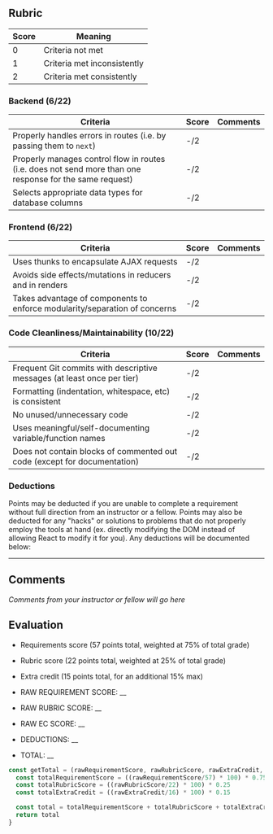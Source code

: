 ## Rubric

| Score | Meaning
| ------------- |-------------|
| 0 | Criteria not met
| 1 | Criteria met inconsistently
| 2 | Criteria met consistently

### Backend (6/22)

| Criteria | Score | Comments |
| ------------- |-------------| -----|
| Properly handles errors in routes (i.e. by passing them to `next`) | -/2 | |
| Properly manages control flow in routes (i.e. does not send more than one response for the same request) | -/2 | |
| Selects appropriate data types for database columns | -/2 | |

### Frontend (6/22)

| Criteria | Score | Comments |
| ------------- |-------------| -----|
| Uses thunks to encapsulate AJAX requests | -/2 | |
| Avoids side effects/mutations in reducers and in renders | -/2 | |
| Takes advantage of components to enforce modularity/separation of concerns | -/2 | |

### Code Cleanliness/Maintainability (10/22)

| Criteria | Score | Comments |
| ------------- |-------------| -----|
| Frequent Git commits with descriptive messages (at least once per tier) | -/2 | |
| Formatting (indentation, whitespace, etc) is consistent | -/2 | |
| No unused/unnecessary code | -/2 | |
| Uses meaningful/self-documenting variable/function names | -/2 | |
| Does not contain blocks of commented out code (except for documentation) | -/2 | |

### Deductions

Points may be deducted if you are unable to complete a requirement without full direction from an instructor or a fellow. Points may also be deducted for any "hacks" or solutions to problems that do not properly employ the tools at hand (ex. directly modifying the DOM instead of allowing React to modify it for you). Any deductions will be documented below:

______

## Comments

_Comments from your instructor or fellow will go here_

## Evaluation

- Requirements score (57 points total, weighted at 75% of total grade)
- Rubric score (22 points total, weighted at 25% of total grade)
- Extra credit (15 points total, for an additional 15% max)

- RAW REQUIREMENT SCORE: __
- RAW RUBRIC SCORE: __
- RAW EC SCORE: __
- DEDUCTIONS: __

- TOTAL: __

```javascript
const getTotal = (rawRequirementScore, rawRubricScore, rawExtraCredit, deductions) => {
  const totalRequirementScore = ((rawRequirementScore/57) * 100) * 0.75
  const totalRubricScore = ((rawRubricScore/22) * 100) * 0.25
  const totalExtraCredit = ((rawExtraCredit/16) * 100) * 0.15

  const total = totalRequirementScore + totalRubricScore + totalExtraCredit - deductions
  return total
}
```
